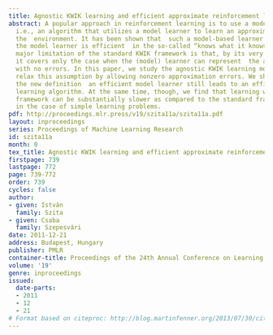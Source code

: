 ```yaml
---
title: Agnostic KWIK learning and efficient approximate reinforcement learning
abstract: A popular approach in reinforcement learning is to use a model-based algorithm,
  i.e., an algorithm that utilizes a model learner to learn an approximate model to
  the  environment. It has been shown that  such a model-based learner is efficient  if
  the model learner is efficient  in the so-called “knows what it knows”  (KWIK)  framework. A
  major limitation of the standard KWIK framework is that, by its very definition,
  it covers only the case when the (model) learner can represent  the actual environment
  with no errors. In this paper, we study the agnostic KWIK learning model, where we
  relax this assumption by allowing nonzero approximation errors. We show that with
  the new definition  an efficient model learner still leads to an efficient reinforcement
  learning algorithm. At the same time, though, we find that learning within the new
  framework can be substantially slower as compared to the standard framework, even
  in the case of simple learning problems.
pdf: http://proceedings.mlr.press/v19/szita11a/szita11a.pdf
layout: inproceedings
series: Proceedings of Machine Learning Research
id: szita11a
month: 0
tex_title: Agnostic KWIK learning and efficient approximate reinforcement learning
firstpage: 739
lastpage: 772
page: 739-772
order: 739
cycles: false
author:
- given: István
  family: Szita
- given: Csaba
  family: Szepesvári
date: 2011-12-21
address: Budapest, Hungary
publisher: PMLR
container-title: Proceedings of the 24th Annual Conference on Learning Theory
volume: '19'
genre: inproceedings
issued:
  date-parts:
  - 2011
  - 12
  - 21
# Format based on citeproc: http://blog.martinfenner.org/2013/07/30/citeproc-yaml-for-bibliographies/
---
```

